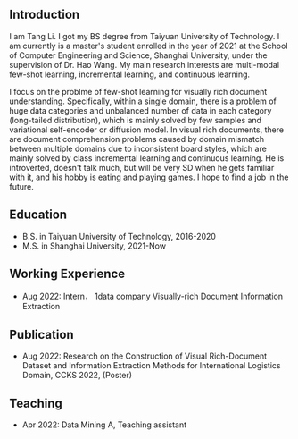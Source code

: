 ## Introduction
I am Tang Li. I got my BS degree from Taiyuan University of Technology. I am currently is a master's student enrolled in the year of 2021 at the School of Computer Engineering and Science, Shanghai University, under the supervision of Dr. Hao Wang. My main research interests are multi-modal few-shot learning, incremental learning, and continuous learning. 


I focus on the problme of few-shot learning for visually rich document understanding. Specifically, within a single domain, there is a problem of huge data categories and unbalanced number of data in each category (long-tailed distribution), which is mainly solved by few samples and variational self-encoder or diffusion model. In visual rich documents, there are document comprehension problems caused by domain mismatch between multiple domains due to inconsistent board styles, which are mainly solved by class incremental learning and continuous learning. He is introverted, doesn't talk much, but will be very SD when he gets familiar with it, and his hobby is eating and playing games. I hope to find a job in the future.
## Education

- B.S. in Taiyuan University of Technology, 2016-2020
- M.S. in Shanghai University, 2021-Now

## Working Experience
-   Aug 2022: Intern， 1data company
    Visually-rich Document Information Extraction


## Publication
-   Aug 2022: Research on the Construction of Visual Rich-Document Dataset and Information Extraction Methods for International Logistics Domain, CCKS 2022, (Poster)


## Teaching
- Apr 2022: Data Mining A, Teaching assistant 